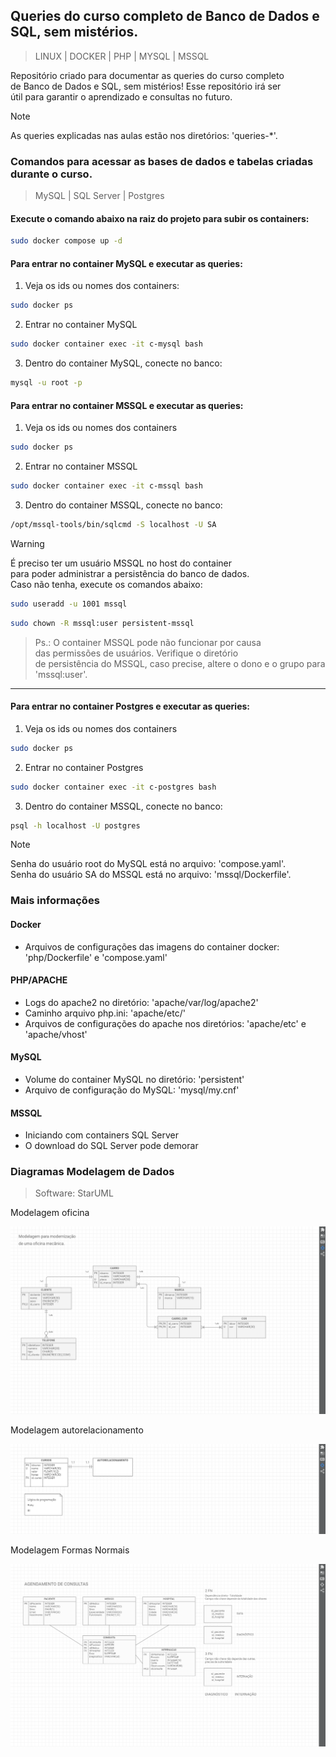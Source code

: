 ## **Queries do curso completo de Banco de Dados e SQL, sem mistérios.**
>LINUX | DOCKER | PHP | MYSQL | MSSQL  
  
Repositório criado para documentar as queries do curso completo  
de Banco de Dados e SQL, sem mistérios! Esse repositório irá ser  
útil para garantir o aprendizado e consultas no futuro.  
  
  
>[!NOTE]
>As queries explicadas nas aulas estão nos diretórios: 'queries-*'.  
  
### **Comandos para acessar as bases de dados e tabelas criadas durante o curso.**
>MySQL | SQL Server | Postgres  
  
#### **Execute o comando abaixo na raiz do projeto para subir os containers:**
```bash
sudo docker compose up -d
```  
  
#### **Para entrar no container MySQL e executar as queries:**  
1. Veja os ids ou nomes dos containers:  
```bash
sudo docker ps
```  
  
2. Entrar no container MySQL  
```bash
sudo docker container exec -it c-mysql bash
```  
  
3. Dentro do container MySQL, conecte no banco:  
```bash
mysql -u root -p
```  
  
#### **Para entrar no container MSSQL e executar as queries:**  
1. Veja os ids ou nomes dos containers   
```bash
sudo docker ps
```  
  
2. Entrar no container MSSQL  
```bash
sudo docker container exec -it c-mssql bash
```  
  
3. Dentro do container MSSQL, conecte no banco:  
```bash
/opt/mssql-tools/bin/sqlcmd -S localhost -U SA
```  
  
>[!Warning]
>É preciso ter um usuário MSSQL no host do container  
>para poder administrar a persistência do banco de dados.  
>Caso não tenha, execute os comandos abaixo:
```bash
sudo useradd -u 1001 mssql
```  
  
```bash
sudo chown -R mssql:user persistent-mssql
```  
    
>Ps.: O container MSSQL pode não funcionar por causa  
>das permissões de usuários. Verifique o diretório  
>de persistência do MSSQL, caso precise, altere o dono
>e o grupo para 'mssql:user'.
----------------------  
  
  
#### **Para entrar no container Postgres e executar as queries:**  
1. Veja os ids ou nomes dos containers   
```bash
sudo docker ps
```  
  
2. Entrar no container Postgres  
```bash
sudo docker container exec -it c-postgres bash
```  
  
3. Dentro do container MSSQL, conecte no banco:  
```bash
psql -h localhost -U postgres
```  
    
  
>[!NOTE]
>Senha do usuário root do MySQL está no arquivo: 'compose.yaml'.  
>Senha do usuário SA do MSSQL está no arquivo: 'mssql/Dockerfile'.  
  
### **Mais informações**
#### **Docker**
* Arquivos de configurações das imagens do container docker: 'php/Dockerfile' e 'compose.yaml'
#### **PHP/APACHE**
* Logs do apache2 no diretório: 'apache/var/log/apache2'
* Caminho arquivo php.ini: 'apache/etc/'
* Arquivos de configurações do apache nos diretórios: 'apache/etc' e 'apache/vhost'
#### **MySQL**
* Volume do container MySQL no diretório: 'persistent'  
* Arquivo de configuração do MySQL: 'mysql/my.cnf'  
#### **MSSQL**
* Iniciando com containers SQL Server  
* O download do SQL Server pode demorar
  
### **Diagramas Modelagem de Dados**  
>Software: StarUML  
  
Modelagem oficina  
  
![Modelagem oficina](/images/oficina.png "Modelagem oficina")  
  
Modelagem autorelacionamento  
  
![Modelagem autorelacionamento](/images/autorelacionamento.png "Modelagem autorelacionamento")  
  
Modelagem Formas Normais  
  
![Modelagem Formas Normais](/images/fns.png "Modelagem Formas Normais")  
  